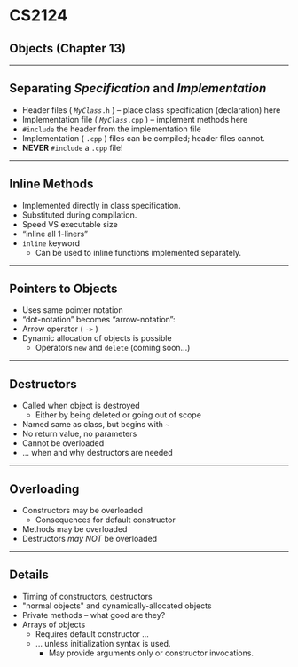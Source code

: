 # CS2124

## Objects (Chapter 13)

---

## Separating *Specification* and *Implementation*

* Header files ( _`MyClass`_`.h` ) – place class specification (declaration) here
* Implementation file ( _`MyClass`_`.cpp` ) – implement methods here
* `#include` the header from the implementation file
* Implementation ( `.cpp` ) files can be compiled; header files cannot.
* **NEVER** `#include` a `.cpp` file!

---

## Inline Methods

* Implemented directly in class specification.
* Substituted during compilation.
* Speed VS executable size
* “inline all 1-liners”
* `inline` keyword
    - Can be used to inline functions implemented separately.

---

## Pointers to Objects

* Uses same pointer notation
* “dot-notation” becomes “arrow-notation”:
* Arrow operator (  `->`  )
* Dynamic allocation of objects is possible
    - Operators `new` and `delete` (coming soon...)

---

## Destructors

* Called when object is destroyed
    * Either by being deleted or going out of scope
* Named same as class, but begins with `~`
* No return value, no parameters
* Cannot be overloaded
* ... when and why destructors are needed

---

## Overloading
* Constructors may be overloaded
    - Consequences for default constructor
* Methods may be overloaded
* Destructors _may NOT_ be overloaded

---

## Details

* Timing of constructors, destructors
* "normal objects" and dynamically-allocated objects
* Private methods – what good are they?
* Arrays of objects
    - Requires default constructor ...
    - ... unless initialization syntax is used.
        * May provide arguments only or constructor invocations.
